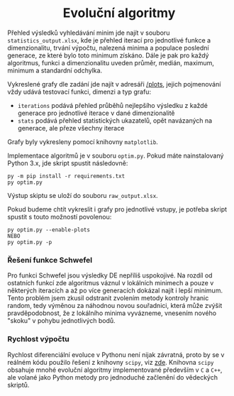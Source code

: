 <div align="center">

# Evoluční algoritmy
</div>

Přehled výsledků vyhledávání minim jde najít v souboru `statistics_output.xlsx`,
kde je přehled iterací pro jednotlivé funkce a dimenzionalitu, trvání výpočtu,
nalezená minima a populace poslední generace, ze které bylo toto minimum získáno.
Dále je pak pro každý algoritmus, funkci a dimenzionalitu uveden průměr, medián,
maximum, minimum a standardní odchylka.

Vykreslené grafy dle zadání jde najít v adresáři [/plots](/plots), jejich pojmenování
vždy udává testovací funkci, dimenzi a typ grafu:

* `iterations` podává přehled průběhů nejlepšího výsledku z každé generace pro jednotlivé iterace v dané dimenzionalitě 
* `stats` podává přehled statistických ukazatelů, opět navázaných na generace, ale přeze všechny iterace

Grafy byly vykresleny pomocí knihovny `matplotlib`.

Implementace algoritmů je v souboru `optim.py`. Pokud máte nainstalovaný
Python 3.x, jde skript spustit následovně:

```
py -m pip install -r requirements.txt
py optim.py
```

Výstup skiptu se uloží do souboru `raw_output.xlsx`.

Pokud budeme chtít vykreslit i grafy pro jednotlivé vstupy, je potřeba skript
spustit s touto možností povolenou:

```
py optim.py --enable-plots
NEBO
py optim.py -p
```

### Řešení funkce Schwefel

Pro funkci Schwefel jsou výsledky DE nepříliš uspokojivé. Na rozdíl od ostatních
funkcí zde algoritmus váznul v lokálních minimech a pouze v některých iteracích
a až po více generacích dokázal najít i lepší minimum. Tento problém jsem zkusil
odstranit zvolením metody kontroly hranic random, tedy výměnou za náhodnou novou
souřadnici, která může zvýšit pravděpodobnost, že z lokálního minima
vyvázneme, vnesením nového "skoku" v pohybu jednotlivých bodů.

### Rychlost výpočtu

Rychlost diferenciální evoluce v Pythonu není nijak závratná, proto by se v reálném
kódu použilo řešení z knihovny `scipy`, viz [zde](https://docs.scipy.org/doc/scipy/reference/generated/scipy.optimize.differential_evolution.html).
Knihovna `scipy` obsahuje mnohé evoluční algoritmy implementované především v `C` a `C++`,
ale volané jako Python metody pro jednoduché začlenění do vědeckých skriptů.
